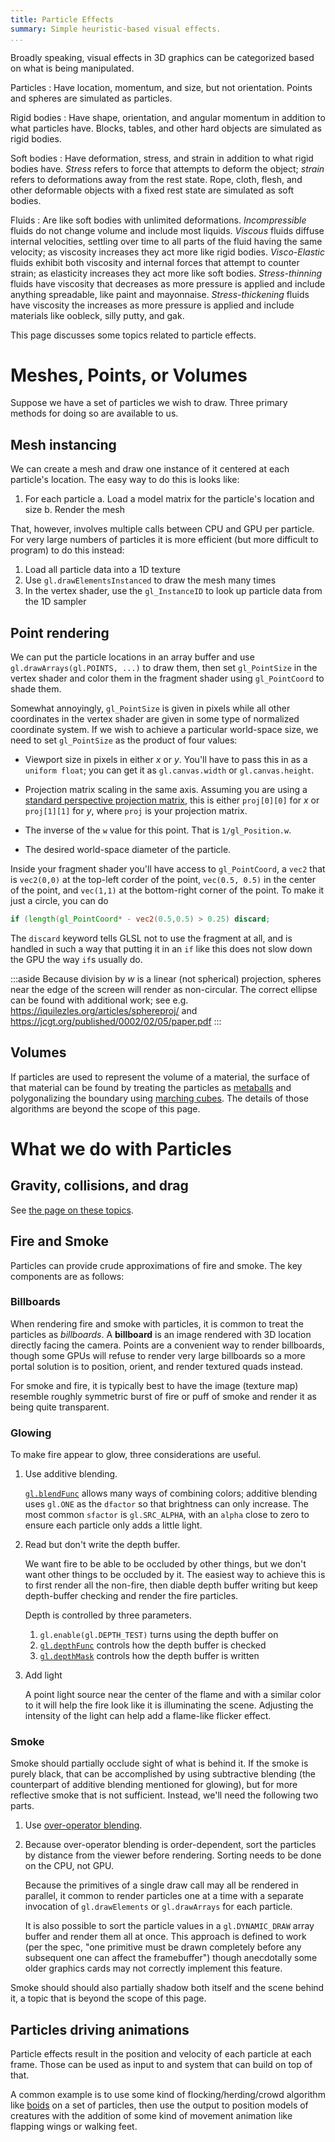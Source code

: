 ```yaml
---
title: Particle Effects
summary: Simple heuristic-based visual effects.
...
```


Broadly speaking, visual effects in 3D graphics can be categorized based on what is being manipulated.

Particles
:   Have location, momentum, and size, but not orientation.
    Points and spheres are simulated as particles.

Rigid bodies
:   Have shape, orientation, and angular momentum
    in addition to what particles have.
    Blocks, tables, and other hard objects are simulated as rigid bodies.

Soft bodies
:   Have deformation, stress, and strain in addition to what rigid bodies have.
    *Stress* refers to force that attempts to deform the object;
    *strain* refers to deformations away from the rest state.
    Rope, cloth, flesh, and other deformable objects with a fixed rest state are simulated as soft bodies.

Fluids
:   Are like soft bodies with unlimited deformations.
    *Incompressible* fluids do not change volume and include most liquids.
    *Viscous* fluids diffuse internal velocities, settling over time to all parts of the fluid having the same velocity;
    as viscosity increases they act more like rigid bodies.
    *Visco-Elastic* fluids exhibit both viscosity and internal forces that attempt to counter strain; as elasticity increases they act more like soft bodies.
    *Stress-thinning* fluids have viscosity that decreases as more pressure is applied and include anything spreadable, like paint and mayonnaise.
    *Stress-thickening* fluids have viscosity the increases as more pressure is applied and include materials like oobleck, silly putty, and gak.

This page discusses some topics related to particle effects.

# Meshes, Points, or Volumes

Suppose we have a set of particles we wish to draw.
Three primary methods for doing so are available to us.

## Mesh instancing

We can create a mesh and draw one instance of it centered at each particle's location.
The easy way to do this is looks like:

1. For each particle
    a. Load a model matrix for the particle's location and size
    b. Render the mesh

That, however, involves multiple calls between CPU and GPU per particle.
For very large numbers of particles it is more efficient (but more difficult to program) to do this instead:
    
1. Load all particle data into a 1D texture
2. Use `gl.drawElementsInstanced` to draw the mesh many times
3. In the vertex shader, use the `gl_InstanceID` to look up particle data from the 1D sampler

## Point rendering

We can put the particle locations in an array buffer and use `gl.drawArrays(gl.POINTS, ...)` to draw them,
then set `gl_PointSize` in the vertex shader
and color them in the fragment shader using `gl_PointCoord` to shade them.

Somewhat annoyingly, `gl_PointSize` is given in pixels
while all other coordinates in the vertex shader are given in some type of normalized coordinate system.
If we wish to achieve a particular world-space size, we need to set `gl_PointSize` as the product of four values:

- Viewport size in pixels in either $x$ or $y$.
    You'll have to pass this in as a `uniform float`;
    you can get it as `gl.canvas.width` or `gl.canvas.height`.

- Projection matrix scaling in the same axis.
    Assuming you are using a [standard perspective projection matrix](text/math2.html#division),
    this is either `proj[0][0]` for $x$
    or `proj[1][1]` for $y$, where `proj` is your projection matrix.

- The inverse of the `w` value for this point. That is `1/gl_Position.w`.

- The desired world-space diameter of the particle.

Inside your fragment shader you'll have access to `gl_PointCoord`, a `vec2` that is `vec2(0,0)` at the top-left corder of the point,
`vec(0.5, 0.5)` in the center of the point,
and `vec(1,1)` at the bottom-right corner of the point.
To make it just a circle, you can do

````glsl
if (length(gl_PointCoord* - vec2(0.5,0.5) > 0.25) discard;
````

The `discard` keyword tells GLSL not to use the fragment at all, and is handled in such a way that putting it in an `if` like this does not slow down the GPU the way `if`s usually do.


:::aside
Because division by $w$ is a linear (not spherical) projection,
spheres near the edge of the screen will render as non-circular.
The correct ellipse can be found with additional work;
see e.g. <https://iquilezles.org/articles/sphereproj/> and <https://jcgt.org/published/0002/02/05/paper.pdf>
:::

## Volumes

If particles are used to represent the volume of a material,
the surface of that material can be found by treating the particles as [metaballs](https://en.wikipedia.org/wiki/Metaballs) and polygonalizing the boundary using [marching cubes](https://en.wikipedia.org/wiki/Marching_cubes).
The details of those algorithms are beyond the scope of this page.

# What we do with Particles

## Gravity, collisions, and drag

See [the page on these topics](kinetics.html#particle-state-and-forces).

## Fire and Smoke

Particles can provide crude approximations of fire and smoke.
The key components are as follows:

### Billboards

When rendering fire and smoke with particles, it is common to treat the particles as *billboards*.
A **billboard** is an image rendered with 3D location directly facing the camera.
Points are a convenient way to render billboards,
though some GPUs will refuse to render very large billboards
so a more portal solution is to position, orient, and render textured quads instead.

For smoke and fire, it is typically best to have the image (texture map) resemble roughly symmetric burst of fire or puff of smoke
and render it as being quite transparent.

### Glowing

To make fire appear to glow, three considerations are useful.

1. Use additive blending.
    
    [`gl.blendFunc`](https://developer.mozilla.org/en-US/docs/Web/API/WebGLRenderingContext/blendFunc) allows many ways of combining colors;
    additive blending uses `gl.ONE` as the `dfactor`
    so that brightness can only increase.
    The most common `sfactor` is `gl.SRC_ALPHA`, with an `alpha` close to zero to ensure each particle only adds a little light.

2. Read but don't write the depth buffer.
    
    We want fire to be able to be occluded by other things,
    but we don't want other things to be occluded by it.
    The easiest way to achieve this is to first render all the non-fire,
    then diable depth buffer writing but keep depth-buffer checking and render the fire particles.

    Depth is controlled by three parameters.
    
    1. `gl.enable(gl.DEPTH_TEST)` turns using the depth buffer on
    2. [`gl.depthFunc`](https://developer.mozilla.org/en-US/docs/Web/API/WebGLRenderingContext/depthFunc) controls how the depth buffer is checked
    3. [`gl.depthMask`](https://developer.mozilla.org/en-US/docs/Web/API/WebGLRenderingContext/depthMask) controls how the depth buffer is written

3. Add light
    
    A point light source near the center of the flame and with a similar color to it will help the fire look like it is illuminating the scene.
    Adjusting the intensity of the light can help add a flame-like flicker effect.

### Smoke

Smoke should partially occlude sight of what is behind it.
If the smoke is purely black, that can be accomplished by using subtractive blending (the counterpart of additive blending mentioned for glowing), but for more reflective smoke that is not sufficient.
Instead, we'll need the following two parts.

1. Use [over-operator blending](fixed-functionality.html#blending).

2. Because over-operator blending is order-dependent,
    sort the particles by distance from the viewer before rendering.
    Sorting needs to be done on the CPU, not GPU.
    
    Because the primitives of a single draw call may all be rendered in parallel, it common to render particles one at a time with a separate invocation of `gl.drawElements` or `gl.drawArrays` for each particle.
    
    It is also possible to sort the particle values in a `gl.DYNAMIC_DRAW` array buffer and render them all at once.
    This approach is defined to work (per the spec, "one primitive must be drawn completely before any subsequent one can affect the framebuffer")
    though anecdotally some older graphics cards may not correctly implement this feature.

Smoke should should also partially shadow both itself and the scene behind it, a topic that is beyond the scope of this page.

## Particles driving animations

Particle effects result in the position and velocity of each particle at each frame.
Those can be used as input to and system that can build on top of that.

A common example is to use some kind of flocking/herding/crowd algorithm like [boids](https://www.red3d.com/cwr/boids/) on a set of particles,
then use the output to position models of creatures with the addition of some kind of movement animation like flapping wings or walking feet.
